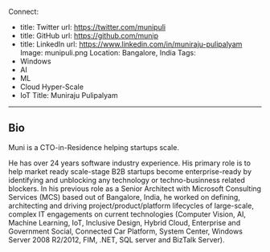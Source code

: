 Connect:
  - title: Twitter
    url: https://twitter.com/munipuli
  - title: GitHub
    url: https://github.com/munip
  - title: LinkedIn
    url: https://www.linkedin.com/in/muniraju-pulipalyam
Image: munipuli.png
Location: Bangalore, India
Tags:
  - Windows
  - AI
  - ML
  - Cloud Hyper-Scale
  - IoT
Title: Muniraju Pulipalyam
---
## Bio
Muni  is a CTO-in-Residence helping startups scale.

He has over 24 years software industry experience. His primary role is to help market ready scale-stage B2B startups become enterprise-ready by identifying and unblocking any technology or techno-businness related blockers. In his previous role as a Senior Architect with Microsoft Consulting Services (MCS) based out of Bangalore, India, he worked on defining, architecting and driving project/product/platform lifecycles of large-scale, complex IT engagements on current technologies (Computer Vision, AI, Machine Learning, IoT, Inclusive Design, Hybrid Cloud, Enterprise and Government Social, Connected Car Platform, System Center, Windows Server 2008 R2/2012, FIM, .NET, SQL server and BizTalk Server). 
